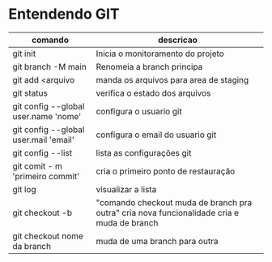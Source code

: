 # Entendendo GIT

|comando|descricao|
|-|-|
| git init| Inicia o monitoramento do projeto |
| git branch -M main| Renomeia a branch principa|
| git add <arquivo| manda os arquivos para area de staging|
| git status | verifica o estado dos arquivos|
| git config --global user.name 'nome'| configura o usuario git|
| git config --global user.mail 'email'| configura o email do usuario git|
| git config --list | lista as configurações git|
| git comit - m 'primeiro commit' | cria o primeiro ponto de restauração|
| git log | visualizar a lista
| git checkout -b | "comando checkout muda de branch pra outra" cria nova funcionalidade cria e muda de branch|
| git checkout nome da branch | muda de uma branch para outra|
